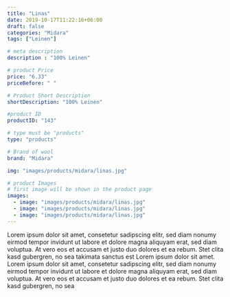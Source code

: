 ```yaml
---
title: "Linas"
date: 2019-10-17T11:22:16+06:00
draft: false
categories: "Midara"
tags: ["Leinen"]		

# meta description
description : "100% Leinen"

# product Price
price: "6.33"
priceBefore: " "

# Product Short Description
shortDescription: "100% Leinen"

#product ID
productID: "143"

# type must be "products"
type: "products"

# Brand of wool
brand: "Midara"

img: "images/products/midara/linas.jpg"

# product Images
# first image will be shown in the product page
images:
  - image: "images/products/midara/linas.jpg"
  - image: "images/products/midara/linas.jpg"
  - image: "images/products/midara/linas.jpg"
---
```


Lorem ipsum dolor sit amet, consetetur sadipscing elitr, sed diam nonumy eirmod tempor invidunt ut labore et dolore magna aliquyam erat, sed diam voluptua. At vero eos et accusam et justo duo dolores et ea rebum. Stet clita kasd gubergren, no sea takimata sanctus est Lorem ipsum dolor sit amet. Lorem ipsum dolor sit amet, consetetur sadipscing elitr, sed diam nonumy eirmod tempor invidunt ut labore et dolore magna aliquyam erat, sed diam voluptua. At vero eos et accusam et justo duo dolores et ea rebum. Stet clita kasd gubergren, no sea 
 